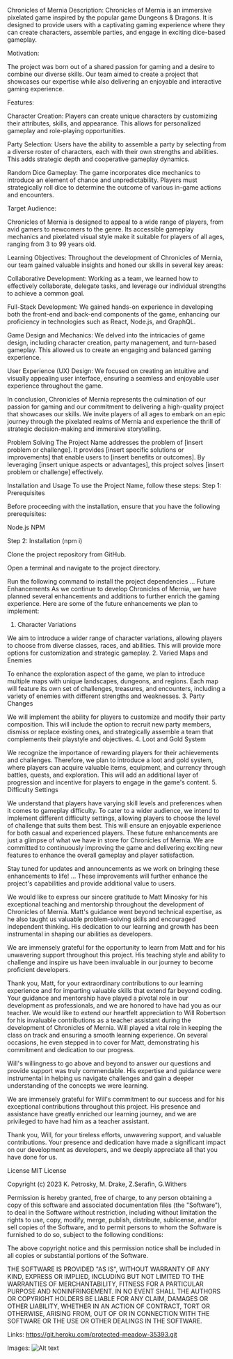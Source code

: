 Chronicles of Mernia
Description:
Chronicles of Mernia is an immersive pixelated game inspired by the popular game Dungeons & Dragons. It is designed to provide users with a captivating gaming experience where they can create characters, assemble parties, and engage in exciting dice-based gameplay.

Motivation:

The project was born out of a shared passion for gaming and a desire to combine our diverse skills. Our team aimed to create a project that showcases our expertise while also delivering an enjoyable and interactive gaming experience.

Features:

Character Creation: Players can create unique characters by customizing their attributes, skills, and appearance. This allows for personalized gameplay and role-playing opportunities.

Party Selection: Users have the ability to assemble a party by selecting from a diverse roster of characters, each with their own strengths and abilities. This adds strategic depth and cooperative gameplay dynamics.

Random Dice Gameplay: The game incorporates dice mechanics to introduce an element of chance and unpredictability. Players must strategically roll dice to determine the outcome of various in-game actions and encounters.

Target Audience:

Chronicles of Mernia is designed to appeal to a wide range of players, from avid gamers to newcomers to the genre. Its accessible gameplay mechanics and pixelated visual style make it suitable for players of all ages, ranging from 3 to 99 years old.

Learning Objectives:
Throughout the development of Chronicles of Mernia, our team gained valuable insights and honed our skills in several key areas:

Collaborative Development: Working as a team, we learned how to effectively collaborate, delegate tasks, and leverage our individual strengths to achieve a common goal.

Full-Stack Development: We gained hands-on experience in developing both the front-end and back-end components of the game, enhancing our proficiency in technologies such as React, Node.js, and GraphQL.

Game Design and Mechanics: We delved into the intricacies of game design, including character creation, party management, and turn-based gameplay. This allowed us to create an engaging and balanced gaming experience.

User Experience (UX) Design: We focused on creating an intuitive and visually appealing user interface, ensuring a seamless and enjoyable user experience throughout the game.

In conclusion, Chronicles of Mernia represents the culmination of our passion for gaming and our commitment to delivering a high-quality project that showcases our skills. We invite players of all ages to embark on an epic journey through the pixelated realms of Mernia and experience the thrill of strategic decision-making and immersive storytelling.

Problem Solving
The Project Name addresses the problem of [insert problem or challenge]. It provides [insert specific solutions or improvements] that enable users to [insert benefits or outcomes]. By leveraging [insert unique aspects or advantages], this project solves [insert problem or challenge] effectively.


Installation and Usage
To use the Project Name, follow these steps:
Step 1: Prerequisites

Before proceeding with the installation, ensure that you have the following prerequisites:

Node.js 
NPM 

Step 2: Installation (npm i)

Clone the project repository from GitHub.

Open a terminal and navigate to the project directory.

Run the following command to install the project dependencies
...
Future Enhancements
As we continue to develop Chronicles of Mernia, we have planned several enhancements and additions to further enrich the gaming experience. Here are some of the future enhancements we plan to implement:

1. Character Variations

We aim to introduce a wider range of character variations, allowing players to choose from diverse classes, races, and abilities. This will provide more options for customization and strategic gameplay.
2. Varied Maps and Enemies

To enhance the exploration aspect of the game, we plan to introduce multiple maps with unique landscapes, dungeons, and regions. Each map will feature its own set of challenges, treasures, and encounters, including a variety of enemies with different strengths and weaknesses.
3. Party Changes

We will implement the ability for players to customize and modify their party composition. This will include the option to recruit new party members, dismiss or replace existing ones, and strategically assemble a team that complements their playstyle and objectives.
4. Loot and Gold System

We recognize the importance of rewarding players for their achievements and challenges. Therefore, we plan to introduce a loot and gold system, where players can acquire valuable items, equipment, and currency through battles, quests, and exploration. This will add an additional layer of progression and incentive for players to engage in the game's content.
5. Difficulty Settings

We understand that players have varying skill levels and preferences when it comes to gameplay difficulty. To cater to a wider audience, we intend to implement different difficulty settings, allowing players to choose the level of challenge that suits them best. This will ensure an enjoyable experience for both casual and experienced players.
These future enhancements are just a glimpse of what we have in store for Chronicles of Mernia. We are committed to continuously improving the game and delivering exciting new features to enhance the overall gameplay and player satisfaction.

Stay tuned for updates and announcements as we work on bringing these enhancements to life!
...
These improvements will further enhance the project's capabilities and provide additional value to users.

We would like to express our sincere gratitude to Matt Minosky for his exceptional teaching and mentorship throughout the development of Chronicles of Mernia. Matt's guidance went beyond technical expertise, as he also taught us valuable problem-solving skills and encouraged independent thinking. His dedication to our learning and growth has been instrumental in shaping our abilities as developers.

We are immensely grateful for the opportunity to learn from Matt and for his unwavering support throughout this project. His teaching style and ability to challenge and inspire us have been invaluable in our journey to become proficient developers.

Thank you, Matt, for your extraordinary contributions to our learning experience and for imparting valuable skills that extend far beyond coding. Your guidance and mentorship have played a pivotal role in our development as professionals, and we are honored to have had you as our teacher.
We would like to extend our heartfelt appreciation to Will Robertson for his invaluable contributions as a teacher assistant during the development of Chronicles of Mernia. Will played a vital role in keeping the class on track and ensuring a smooth learning experience. On several occasions, he even stepped in to cover for Matt, demonstrating his commitment and dedication to our progress.

Will's willingness to go above and beyond to answer our questions and provide support was truly commendable. His expertise and guidance were instrumental in helping us navigate challenges and gain a deeper understanding of the concepts we were learning.

We are immensely grateful for Will's commitment to our success and for his exceptional contributions throughout this project. His presence and assistance have greatly enriched our learning journey, and we are privileged to have had him as a teacher assistant.

Thank you, Will, for your tireless efforts, unwavering support, and valuable contributions. Your presence and dedication have made a significant impact on our development as developers, and we deeply appreciate all that you have done for us.

License
MIT License

Copyright (c) 2023 K. Petrosky, M. Drake, Z.Serafin, G.Withers 

Permission is hereby granted, free of charge, to any person obtaining a copy
of this software and associated documentation files (the "Software"), to deal
in the Software without restriction, including without limitation the rights
to use, copy, modify, merge, publish, distribute, sublicense, and/or sell
copies of the Software, and to permit persons to whom the Software is
furnished to do so, subject to the following conditions:

The above copyright notice and this permission notice shall be included in all
copies or substantial portions of the Software.

THE SOFTWARE IS PROVIDED "AS IS", WITHOUT WARRANTY OF ANY KIND, EXPRESS OR
IMPLIED, INCLUDING BUT NOT LIMITED TO THE WARRANTIES OF MERCHANTABILITY,
FITNESS FOR A PARTICULAR PURPOSE AND NONINFRINGEMENT. IN NO EVENT SHALL THE
AUTHORS OR COPYRIGHT HOLDERS BE LIABLE FOR ANY CLAIM, DAMAGES OR OTHER
LIABILITY, WHETHER IN AN ACTION OF CONTRACT, TORT OR OTHERWISE, ARISING FROM,
OUT OF OR IN CONNECTION WITH THE SOFTWARE OR THE USE OR OTHER DEALINGS IN THE
SOFTWARE.

Links: https://git.heroku.com/protected-meadow-35393.git


Images: ![Alt text](../)